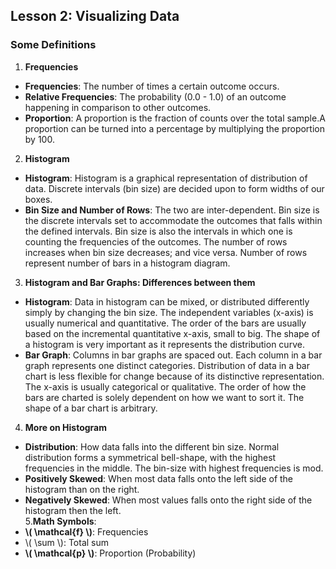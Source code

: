 <!--
.. title: Descriptive Statistics - Visualizing Data
.. slug: lesson-2
.. date: 2016-08-11 21:04:36 UTC+08:00
.. tags: descriptive-statistics, visualizing data
.. category:
.. link:
.. description:
.. type: text
-->

## Lesson 2: Visualizing Data ##
### Some Definitions ###

1. **Frequencies**
  - **Frequencies**: The number of times a certain outcome occurs.
  - **Relative Frequencies**: The probability (0.0 - 1.0) of an outcome happening in comparison to other outcomes.
  - **Proportion**: A proportion is the fraction of counts over the total sample.A proportion can be turned into a percentage by multiplying the proportion by 100.
2. **Histogram**
  - **Histogram**: Histogram is a graphical representation of distribution of data.  Discrete intervals (bin size) are decided upon to form widths of our boxes.  
  - **Bin Size and Number of Rows**: The two are inter-dependent.  Bin size is the discrete intervals set to accommodate the outcomes that falls within the defined intervals.  Bin size is also the intervals in which one is counting the frequencies of the outcomes.  The number of rows increases when bin size decreases; and vice versa.  Number of rows represent number of bars in a histogram diagram.  
3. **Histogram and Bar Graphs: Differences between them**
  - **Histogram**: Data in histogram can be mixed, or distributed differently simply by changing the bin size.  The independent variables (x-axis) is usually numerical and quantitative.  The order of the bars are usually based on the incremental quantitative x-axis, small to big.  The shape of a histogram is very important as it represents the distribution curve.
  - **Bar Graph**: Columns in bar graphs are spaced out. Each column in a bar graph represents one distinct categories. Distribution of data in a bar chart is less flexible for change because of its distinctive representation.  The x-axis is usually categorical or qualitative.  The order of how the bars are charted is solely dependent on how we want to sort it.  The shape of a bar chart is arbitrary.
4. **More on Histogram**
  - **Distribution**: How data falls into the different bin size.  Normal distribution forms a symmetrical bell-shape, with the highest frequencies in the middle.  The bin-size with highest frequencies is mod.  
  - **Positively Skewed**: When most data falls onto the left side of the histogram than on the right.
  - **Negatively Skewed**: When most values falls onto the right side of the histogram then the left.  
5.**Math Symbols**:
  - **\\( \mathcal{f}  \\)**: Frequencies
  - \\( \sum \\): Total sum
  - **\\( \mathcal{p} \\)**: Proportion (Probability)
